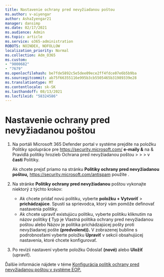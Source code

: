 ```yaml
---
title: Nastavenie ochrany pred nevyžiadanou poštou
ms.author: v-aiyengar
author: AshaIyengar21
manager: dansimp
ms.date: 02/17/2021
ms.audience: Admin
ms.topic: article
ms.service: o365-administration
ROBOTS: NOINDEX, NOFOLLOW
localization_priority: Normal
ms.collection: Adm_O365
ms.custom:
- "9000682"
- "7679"
ms.openlocfilehash: be7fde5892c5e5dee09ece2ff4fdce07e6b5b9ba
ms.sourcegitcommit: ab75f66355116e995b3cb5505465b31989339e28
ms.translationtype: MT
ms.contentlocale: sk-SK
ms.lasthandoff: 08/13/2021
ms.locfileid: "58324586"
---
```

# <a name="set-up-an-anti-spam-protection"></a>Nastavenie ochrany pred nevyžiadanou poštou

1. Na portáli Microsoft 365 Defender portal v systéme prejdite na položku Politiky spolupráce pre <https://security.microsoft.com/> **e-maily &** na & Pravidlá politiky hrozieb Ochrana pred nevyžiadanou poštou \>  \>  \>  v **časti** Politiky.

   Ak chcete prejsť priamo na stránku **Politiky ochrany pred nevyžiadanou poštou,** <https://security.microsoft.com/antispam> použite .

2. Na stránke **Politiky ochrany pred nevyžiadanou** poštou vykonajte niektorý z týchto krokov:
   - Ak chcete pridať novú politiku, vyberte **položku + Vytvoriť** \> **prichádzajúce**. Spustí sa sprievodca, ktorý vám pomôže definovať nastavenia politiky.
   - Ak chcete upraviť existujúcu politiku, vyberte politiku kliknutím na názov  politiky **(** Typ  je Vlastná politika ochrany pred nevyžiadanou poštou alebo Názov je politika prichádzajúcej pošty proti nevyžiadanej pošte **(predvolené)).** V zobrazenej bubline s podrobnosťami vyberte položku **Upraviť** v sekcii obsahujúcej nastavenia, ktoré chcete konfigurovať.

3. Po revízii nastavení vyberte položku Odoslať **(nové)** alebo **Uložiť** (upraviť).

Ďalšie informácie nájdete v téme [Konfigurácia politík ochrany pred nevyžiadanou poštou v systéme EOP.](https://docs.microsoft.com/microsoft-365/security/office-365-security/configure-your-spam-filter-policies)
